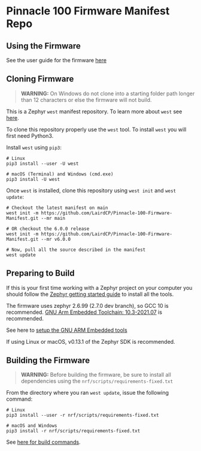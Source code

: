 # Pinnacle 100 Firmware Manifest Repo

## Using the Firmware

See the user guide for the firmware [here](https://lairdcp.github.io/guides/ble-gateway-firmware/1.0/Introduction.html)

## Cloning Firmware

> **WARNING:** On Windows do not clone into a starting folder path longer than 12 characters or else the firmware will not build.

This is a Zephyr `west` manifest repository. To learn more about `west` see [here](https://docs.zephyrproject.org/latest/guides/west/index.html).

To clone this repository properly use the `west` tool. To install `west` you will first need Python3.

Install `west` using `pip3`:

```
# Linux
pip3 install --user -U west

# macOS (Terminal) and Windows (cmd.exe)
pip3 install -U west
```

Once `west` is installed, clone this repository using `west init` and `west update`:

```
# Checkout the latest manifest on main
west init -m https://github.com/LairdCP/Pinnacle-100-Firmware-Manifest.git --mr main

# OR checkout the 6.0.0 release
west init -m https://github.com/LairdCP/Pinnacle-100-Firmware-Manifest.git --mr v6.0.0

# Now, pull all the source described in the manifest
west update
```

## Preparing to Build

If this is your first time working with a Zephyr project on your computer you should follow the [Zephyr getting started guide](https://docs.zephyrproject.org/latest/getting_started/index.html#) to install all the tools.

The firmware uses zephyr 2.6.99 (2.7.0 dev branch), so GCC 10 is recommended.
[GNU Arm Embedded Toolchain: 10.3-2021.07](https://developer.arm.com/tools-and-software/open-source-software/developer-tools/gnu-toolchain/gnu-rm/downloads) is recommended.

See here to [setup the GNU ARM Embedded tools](https://docs.zephyrproject.org/2.7.0/getting_started/toolchain_3rd_party_x_compilers.html)

If using Linux or macOS, v0.13.1 of the Zephyr SDK is recommended.

## Building the Firmware

> **WARNING:** Before building the firmware, be sure to install all dependencies using the `nrf/scripts/requirements-fixed.txt`

From the directory where you ran `west update`, issue the following command:

```
# Linux
pip3 install --user -r nrf/scripts/requirements-fixed.txt

# macOS and Windows
pip3 install -r nrf/scripts/requirements-fixed.txt
```

See [here for build commands](https://lairdcp.github.io/guides/ble-gateway-firmware/1.0/docs/readme_aws.html#building-the-firmware).
